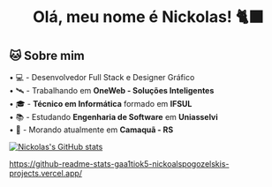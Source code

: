 # <h1 align="center">Olá, meu nome é Nickolas! 🐈‍⬛</h1>

## 🐱 Sobre mim
 • 💻 - Desenvolvedor Full Stack e Designer Gráfico  
 • 🛰️ - Trabalhando em **OneWeb - Soluções Inteligentes**  
 • 🎓 - **Técnico em Informática** formado em **IFSUL**   
 • 📚 - Estudando **Engenharia de Software** em **Uniasselvi**  
 • 📌 - Morando atualmente em **Camaquã - RS**  

 [![Nickolas's GitHub stats](https://github-readme-stats-gaa1tiok5-nickoalspogozelskis-projects.vercel.app/)](https://github.com/anuraghazra/github-readme-stats)

https://github-readme-stats-gaa1tiok5-nickoalspogozelskis-projects.vercel.app/
